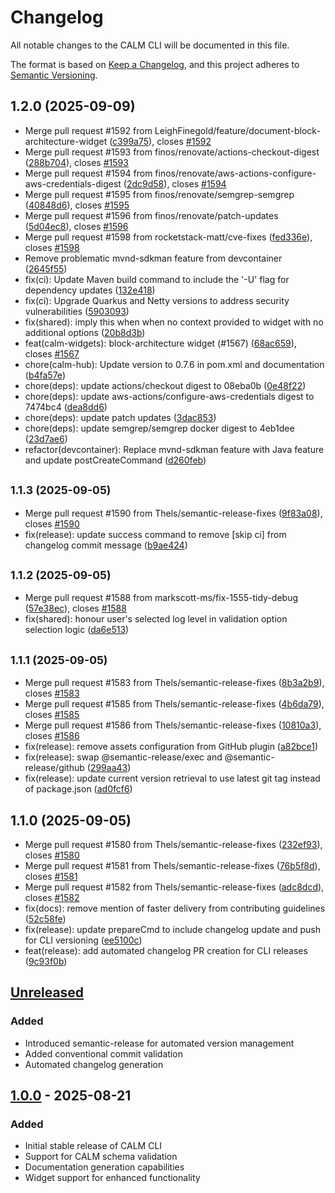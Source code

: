 # Changelog

All notable changes to the CALM CLI will be documented in this file.

The format is based on [Keep a Changelog](https://keepachangelog.com/en/1.0.0/),
and this project adheres to [Semantic Versioning](https://semver.org/spec/v2.0.0.html).

## 1.2.0 (2025-09-09)

- Merge pull request #1592 from LeighFinegold/feature/document-block-architecture-widget ([c399a75](https://github.com/finos/architecture-as-code/commit/c399a75)), closes [#1592](https://github.com/finos/architecture-as-code/issues/1592)
- Merge pull request #1593 from finos/renovate/actions-checkout-digest ([288b704](https://github.com/finos/architecture-as-code/commit/288b704)), closes [#1593](https://github.com/finos/architecture-as-code/issues/1593)
- Merge pull request #1594 from finos/renovate/aws-actions-configure-aws-credentials-digest ([2dc9d58](https://github.com/finos/architecture-as-code/commit/2dc9d58)), closes [#1594](https://github.com/finos/architecture-as-code/issues/1594)
- Merge pull request #1595 from finos/renovate/semgrep-semgrep ([40848d6](https://github.com/finos/architecture-as-code/commit/40848d6)), closes [#1595](https://github.com/finos/architecture-as-code/issues/1595)
- Merge pull request #1596 from finos/renovate/patch-updates ([5d04ec8](https://github.com/finos/architecture-as-code/commit/5d04ec8)), closes [#1596](https://github.com/finos/architecture-as-code/issues/1596)
- Merge pull request #1598 from rocketstack-matt/cve-fixes ([fed336e](https://github.com/finos/architecture-as-code/commit/fed336e)), closes [#1598](https://github.com/finos/architecture-as-code/issues/1598)
- Remove problematic mvnd-sdkman feature from devcontainer ([2645f55](https://github.com/finos/architecture-as-code/commit/2645f55))
- fix(ci): Update Maven build command to include the '-U' flag for dependency updates ([132e418](https://github.com/finos/architecture-as-code/commit/132e418))
- fix(ci): Upgrade Quarkus and Netty versions to address security vulnerabilities ([5903093](https://github.com/finos/architecture-as-code/commit/5903093))
- fix(shared): imply this when when no context provided to widget with no additional options ([20b8d3b](https://github.com/finos/architecture-as-code/commit/20b8d3b))
- feat(calm-widgets): block-architecture widget (#1567) ([68ac659](https://github.com/finos/architecture-as-code/commit/68ac659)), closes [#1567](https://github.com/finos/architecture-as-code/issues/1567)
- chore(calm-hub): Update version to 0.7.6 in pom.xml and documentation ([b4fa57e](https://github.com/finos/architecture-as-code/commit/b4fa57e))
- chore(deps): update actions/checkout digest to 08eba0b ([0e48f22](https://github.com/finos/architecture-as-code/commit/0e48f22))
- chore(deps): update aws-actions/configure-aws-credentials digest to 7474bc4 ([dea8dd6](https://github.com/finos/architecture-as-code/commit/dea8dd6))
- chore(deps): update patch updates ([3dac853](https://github.com/finos/architecture-as-code/commit/3dac853))
- chore(deps): update semgrep/semgrep docker digest to 4eb1dee ([23d7ae6](https://github.com/finos/architecture-as-code/commit/23d7ae6))
- refactor(devcontainer): Replace mvnd-sdkman feature with Java feature and update postCreateCommand ([d260feb](https://github.com/finos/architecture-as-code/commit/d260feb))

## <small>1.1.3 (2025-09-05)</small>

- Merge pull request #1590 from Thels/semantic-release-fixes ([9f83a08](https://github.com/finos/architecture-as-code/commit/9f83a08)), closes [#1590](https://github.com/finos/architecture-as-code/issues/1590)
- fix(release): update success command to remove [skip ci] from changelog commit message ([b9ae424](https://github.com/finos/architecture-as-code/commit/b9ae424))

## <small>1.1.2 (2025-09-05)</small>

- Merge pull request #1588 from markscott-ms/fix-1555-tidy-debug ([57e38ec](https://github.com/finos/architecture-as-code/commit/57e38ec)), closes [#1588](https://github.com/finos/architecture-as-code/issues/1588)
- fix(shared): honour user's selected log level in validation option selection logic ([da6e513](https://github.com/finos/architecture-as-code/commit/da6e513))

## <small>1.1.1 (2025-09-05)</small>

- Merge pull request #1583 from Thels/semantic-release-fixes ([8b3a2b9](https://github.com/finos/architecture-as-code/commit/8b3a2b9)), closes [#1583](https://github.com/finos/architecture-as-code/issues/1583)
- Merge pull request #1585 from Thels/semantic-release-fixes ([4b6da79](https://github.com/finos/architecture-as-code/commit/4b6da79)), closes [#1585](https://github.com/finos/architecture-as-code/issues/1585)
- Merge pull request #1586 from Thels/semantic-release-fixes ([10810a3](https://github.com/finos/architecture-as-code/commit/10810a3)), closes [#1586](https://github.com/finos/architecture-as-code/issues/1586)
- fix(release): remove assets configuration from GitHub plugin ([a82bce1](https://github.com/finos/architecture-as-code/commit/a82bce1))
- fix(release): swap @semantic-release/exec and @semantic-release/github ([299aa43](https://github.com/finos/architecture-as-code/commit/299aa43))
- fix(release): update current version retrieval to use latest git tag instead of package.json ([ad0fcf6](https://github.com/finos/architecture-as-code/commit/ad0fcf6))

## 1.1.0 (2025-09-05)

- Merge pull request #1580 from Thels/semantic-release-fixes ([232ef93](https://github.com/finos/architecture-as-code/commit/232ef93)), closes [#1580](https://github.com/finos/architecture-as-code/issues/1580)
- Merge pull request #1581 from Thels/semantic-release-fixes ([76b5f8d](https://github.com/finos/architecture-as-code/commit/76b5f8d)), closes [#1581](https://github.com/finos/architecture-as-code/issues/1581)
- Merge pull request #1582 from Thels/semantic-release-fixes ([adc8dcd](https://github.com/finos/architecture-as-code/commit/adc8dcd)), closes [#1582](https://github.com/finos/architecture-as-code/issues/1582)
- fix(docs): remove mention of faster delivery from contributing guidelines ([52c58fe](https://github.com/finos/architecture-as-code/commit/52c58fe))
- fix(release): update prepareCmd to include changelog update and push for CLI versioning ([ee5100c](https://github.com/finos/architecture-as-code/commit/ee5100c))
- feat(release): add automated changelog PR creation for CLI releases ([9c93f0b](https://github.com/finos/architecture-as-code/commit/9c93f0b))

## [Unreleased]

### Added

- Introduced semantic-release for automated version management
- Added conventional commit validation
- Automated changelog generation

## [1.0.0] - 2025-08-21

### Added

- Initial stable release of CALM CLI
- Support for CALM schema validation
- Documentation generation capabilities
- Widget support for enhanced functionality

[Unreleased]: https://github.com/finos/architecture-as-code/compare/cli-v1.2.0...HEAD
[1.2.0]: https://github.com/finos/architecture-as-code/compare/cli-v1.1.3...cli-v1.2.0
[1.1.3]: https://github.com/finos/architecture-as-code/compare/cli-v1.1.2...cli-v1.1.3
[1.1.2]: https://github.com/finos/architecture-as-code/compare/cli-v1.1.1...cli-v1.1.2
[1.1.1]: https://github.com/finos/architecture-as-code/compare/cli-v1.1.0...cli-v1.1.1
[1.1.0]: https://github.com/finos/architecture-as-code/compare/v1.0.0...cli-v1.1.0
[1.0.0]: https://github.com/finos/architecture-as-code/releases/tag/v1.0.0
